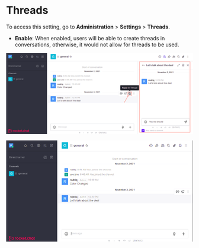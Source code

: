 # Threads

To access this setting, go to **Administration** > **Settings** > **Threads**.

* **Enable**: When enabled, users will be able to create threads in conversations, otherwise, it would not allow for threads to be used.

![Threads Enabled](<../../../.gitbook/assets/image (667) (1).png>)

![Threads Disabled](<../../../.gitbook/assets/image (643) (1) (1).png>)
